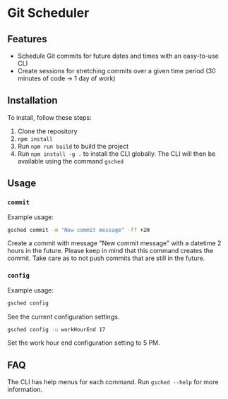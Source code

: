 # Git Scheduler

## Features

- Schedule Git commits for future dates and times with an easy-to-use CLI
- Create sessions for stretching commits over a given time period (30 minutes of code -> 1 day of work)

## Installation

To install, follow these steps:

1. Clone the repository
2. `npm install`
3. Run `npm run build` to build the project
4. Run `npm install -g .` to install the CLI globally. The CLI will then be available using the command `gsched`

## Usage

### `commit`

Example usage:

```bash
gsched commit -m "New commit message" -ff +2H
```

Create a commit with message "New commit message" with a datetime 2 hours in the future.
Please keep in mind that this command creates the commit. Take care as to not push commits that are still in the future.

### `config`

Example usage:

```bash
gsched config
```

See the current configuration settings.

```bash
gsched config -u workHourEnd 17
```

Set the work hour end configuration setting to 5 PM.

## FAQ

The CLI has help menus for each command. Run `gsched --help` for more information.